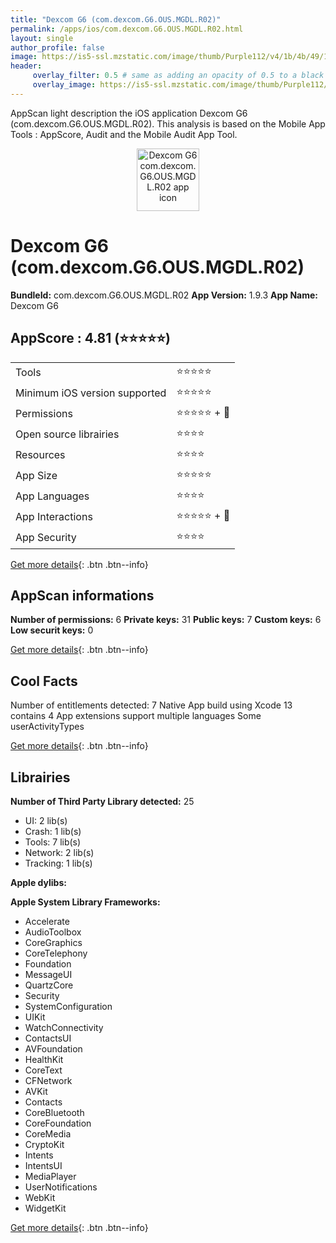 ```yaml
---
title: "Dexcom G6 (com.dexcom.G6.OUS.MGDL.R02)"
permalink: /apps/ios/com.dexcom.G6.OUS.MGDL.R02.html
layout: single
author_profile: false
image: https://is5-ssl.mzstatic.com/image/thumb/Purple112/v4/1b/4b/49/1b4b4920-e883-eb37-1c78-76f429827961/OusMGDLAppIcon-1x_U007emarketing-0-5-0-85-220.png/512x512bb.jpg
header: 
     overlay_filter: 0.5 # same as adding an opacity of 0.5 to a black background
     overlay_image: https://is5-ssl.mzstatic.com/image/thumb/Purple112/v4/1b/4b/49/1b4b4920-e883-eb37-1c78-76f429827961/OusMGDLAppIcon-1x_U007emarketing-0-5-0-85-220.png/512x512bb.jpg
---
```

AppScan light description the iOS application Dexcom G6 (com.dexcom.G6.OUS.MGDL.R02). This analysis is based on the Mobile App Tools : AppScore, Audit and the Mobile Audit App Tool.

  
  
<div style="text-align: center;"><img src="https://is5-ssl.mzstatic.com/image/thumb/Purple112/v4/1b/4b/49/1b4b4920-e883-eb37-1c78-76f429827961/OusMGDLAppIcon-1x_U007emarketing-0-5-0-85-220.png/512x512bb.jpg" width="100" height="100" alt="Dexcom G6 com.dexcom.G6.OUS.MGDL.R02 app icon"></div>  
  
# Dexcom G6 (com.dexcom.G6.OUS.MGDL.R02)

**BundleId:** com.dexcom.G6.OUS.MGDL.R02
**App Version:** 1.9.3
**App Name:** Dexcom G6


## AppScore : 4.81 (⭐️⭐️⭐️⭐️⭐️) 

<table>
<tr><td> Tools </td><td> ⭐️⭐️⭐️⭐️⭐️ </td></tr>
<tr><td> Minimum iOS version supported </td><td> ⭐️⭐️⭐️⭐️⭐️ </td></tr>
<tr><td> Permissions </td><td> ⭐️⭐️⭐️⭐️⭐️ + 🌟 </td></tr>
<tr><td> Open source librairies </td><td> ⭐️⭐️⭐️⭐️ </td></tr>
<tr><td> Resources </td><td> ⭐️⭐️⭐️⭐️ </td></tr>
<tr><td> App Size </td><td> ⭐️⭐️⭐️⭐️⭐️ </td></tr>
<tr><td> App Languages </td><td> ⭐️⭐️⭐️⭐️ </td></tr>
<tr><td> App Interactions </td><td> ⭐️⭐️⭐️⭐️⭐️ + 🌟 </td></tr>
<tr><td> App Security </td><td> ⭐️⭐️⭐️⭐️ </td></tr>
</table>

[Get more details](/pricing.html){: .btn .btn--info}  
  
## AppScan informations 

**Number of permissions:** 6
**Private keys:** 31
**Public keys:** 7
**Custom keys:** 6
**Low securit keys:** 0
  
[Get more details](/pricing.html){: .btn .btn--info}

## Cool Facts

Number of entitlements detected: 7
Native App
build using Xcode 13
contains 4 App extensions
support multiple languages
Some userActivityTypes
  
[Get more details](/pricing.html){: .btn .btn--info}

## Librairies 
**Number of Third Party Library detected:** 25
- UI: 2 lib(s)
- Crash: 1 lib(s)
- Tools: 7 lib(s)
- Network: 2 lib(s)
- Tracking: 1 lib(s)

**Apple dylibs:**


**Apple System Library Frameworks:**
- Accelerate
- AudioToolbox
- CoreGraphics
- CoreTelephony
- Foundation
- MessageUI
- QuartzCore
- Security
- SystemConfiguration
- UIKit
- WatchConnectivity
- ContactsUI
- AVFoundation
- HealthKit
- CoreText
- CFNetwork
- AVKit
- Contacts
- CoreBluetooth
- CoreFoundation
- CoreMedia
- CryptoKit
- Intents
- IntentsUI
- MediaPlayer
- UserNotifications
- WebKit
- WidgetKit


  
[Get more details](/pricing.html){: .btn .btn--info}

